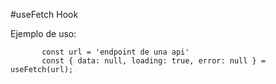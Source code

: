  #useFetch Hook

 Ejemplo de uso:
 ```
        const url = 'endpoint de una api'
    	const { data: null, loading: true, error: null } = useFetch(url);
```

